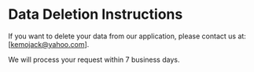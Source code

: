 # Data Deletion Instructions

If you want to delete your data from our application, please contact us at: [kemojack@yahoo.com].

We will process your request within 7 business days.
